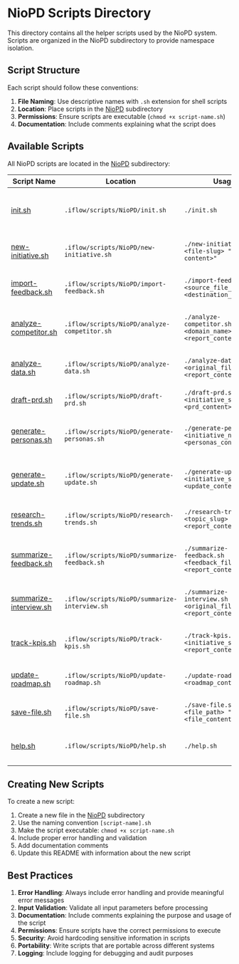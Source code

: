 # NioPD Scripts Directory

This directory contains all the helper scripts used by the NioPD system. Scripts are organized in the NioPD subdirectory to provide namespace isolation.

## Script Structure

Each script should follow these conventions:

1. **File Naming**: Use descriptive names with `.sh` extension for shell scripts
2. **Location**: Place scripts in the [NioPD](NioPD/) subdirectory
3. **Permissions**: Ensure scripts are executable (`chmod +x script-name.sh`)
4. **Documentation**: Include comments explaining what the script does

## Available Scripts

All NioPD scripts are located in the [NioPD](NioPD/) subdirectory:

| Script Name | Location | Usage | Purpose |
|-------------|----------|-------|---------|
| [init.sh](NioPD/init.sh) | `.iflow/scripts/NioPD/init.sh` | `./init.sh` | Initializes the NioPD system by creating the necessary directory structure in `niopd-workspace/` |
| [new-initiative.sh](NioPD/new-initiative.sh) | `.iflow/scripts/NioPD/new-initiative.sh` | `./new-initiative.sh <file-slug> "<file-content>"` | Creates new initiative files in the `niopd-workspace/initiatives/` directory |
| [import-feedback.sh](NioPD/import-feedback.sh) | `.iflow/scripts/NioPD/import-feedback.sh` | `./import-feedback.sh <source_file_path> <destination_filename>` | Copies feedback files to the `niopd-workspace/feedback-sources/` directory |
| [analyze-competitor.sh](NioPD/analyze-competitor.sh) | `.iflow/scripts/NioPD/analyze-competitor.sh` | `./analyze-competitor.sh <domain_name> "<report_content>"` | Saves competitor analysis reports to the `niopd-workspace/reports/` directory |
| [analyze-data.sh](NioPD/analyze-data.sh) | `.iflow/scripts/NioPD/analyze-data.sh` | `./analyze-data.sh <original_filename> "<report_content>"` | Saves data analysis reports to the `niopd-workspace/reports/` directory |
| [draft-prd.sh](NioPD/draft-prd.sh) | `.iflow/scripts/NioPD/draft-prd.sh` | `./draft-prd.sh <initiative_slug> "<prd_content>"` | Saves PRD drafts to the `niopd-workspace/prds/` directory |
| [generate-personas.sh](NioPD/generate-personas.sh) | `.iflow/scripts/NioPD/generate-personas.sh` | `./generate-personas.sh <initiative_name> "<personas_content>"` | Saves user personas documents to the `niopd-workspace/reports/` directory |
| [generate-update.sh](NioPD/generate-update.sh) | `.iflow/scripts/NioPD/generate-update.sh` | `./generate-update.sh <initiative_slug> "<update_content>"` | Saves stakeholder update reports to the `niopd-workspace/reports/` directory |
| [research-trends.sh](NioPD/research-trends.sh) | `.iflow/scripts/NioPD/research-trends.sh` | `./research-trends.sh <topic_slug> "<report_content>"` | Saves market trend reports to the `niopd-workspace/reports/` directory |
| [summarize-feedback.sh](NioPD/summarize-feedback.sh) | `.iflow/scripts/NioPD/summarize-feedback.sh` | `./summarize-feedback.sh <feedback_filename> "<report_content>"` | Saves feedback summary reports to the `niopd-workspace/reports/` directory |
| [summarize-interview.sh](NioPD/summarize-interview.sh) | `.iflow/scripts/NioPD/summarize-interview.sh` | `./summarize-interview.sh <original_filename> "<report_content>"` | Saves interview summary reports to the `niopd-workspace/reports/` directory |
| [track-kpis.sh](NioPD/track-kpis.sh) | `.iflow/scripts/NioPD/track-kpis.sh` | `./track-kpis.sh <initiative_slug> "<report_content>"` | Saves KPI status reports to the `niopd-workspace/reports/` directory |
| [update-roadmap.sh](NioPD/update-roadmap.sh) | `.iflow/scripts/NioPD/update-roadmap.sh` | `./update-roadmap.sh "<roadmap_content>"` | Saves product roadmaps to the `niopd-workspace/roadmaps/` directory |
| [save-file.sh](NioPD/save-file.sh) | `.iflow/scripts/NioPD/save-file.sh` | `./save-file.sh <file_path> "<file_content>"` | Generic script to save any content to a specified file path |
| [help.sh](NioPD/help.sh) | `.iflow/scripts/NioPD/help.sh` | `./help.sh` | Displays help information about the NioPD system and its commands |

## Creating New Scripts

To create a new script:

1. Create a new file in the [NioPD](NioPD/) subdirectory
2. Use the naming convention `[script-name].sh`
3. Make the script executable: `chmod +x script-name.sh`
4. Include proper error handling and validation
5. Add documentation comments
6. Update this README with information about the new script

## Best Practices

1. **Error Handling**: Always include error handling and provide meaningful error messages
2. **Input Validation**: Validate all input parameters before processing
3. **Documentation**: Include comments explaining the purpose and usage of the script
4. **Permissions**: Ensure scripts have the correct permissions to execute
5. **Security**: Avoid hardcoding sensitive information in scripts
6. **Portability**: Write scripts that are portable across different systems
7. **Logging**: Include logging for debugging and audit purposes